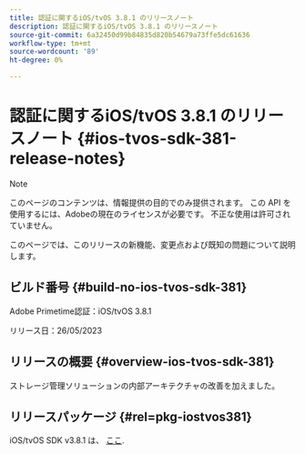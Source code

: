 ```yaml
---
title: 認証に関するiOS/tvOS 3.8.1 のリリースノート
description: 認証に関するiOS/tvOS 3.8.1 のリリースノート
source-git-commit: 6a32450d99b84835d820b54679a73ffe5dc61636
workflow-type: tm+mt
source-wordcount: '89'
ht-degree: 0%

---
```


# 認証に関するiOS/tvOS 3.8.1 のリリースノート {#ios-tvos-sdk-381-release-notes}

>[!NOTE]
>
>このページのコンテンツは、情報提供の目的でのみ提供されます。 この API を使用するには、Adobeの現在のライセンスが必要です。 不正な使用は許可されていません。

このページでは、このリリースの新機能、変更点および既知の問題について説明します。

## ビルド番号 {#build-no-ios-tvos-sdk-381}

Adobe Primetime認証：iOS/tvOS 3.8.1

リリース日：26/05/2023



## リリースの概要 {#overview-ios-tvos-sdk-381}

ストレージ管理ソリューションの内部アーキテクチャの改善を加えました。

## リリースパッケージ {#rel=pkg-iostvos381}

iOS/tvOS SDK v3.8.1 は、 [ここ](https://tve.zendesk.com/hc/en-us/articles/204963209).
